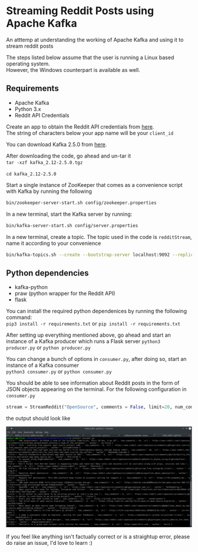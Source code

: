 # Streaming Reddit Posts using Apache Kafka

An atttemp at understanding the working of Apache Kafka and using it to stream reddit posts

The steps listed below assume that the user is running a Linux based operating system.  
However, the Windows counterpart is available as well.

## Requirements
- Apache Kafka
- Python 3.x
- Reddit API Credentials
  
Create an app to obtain the Reddit API credentials from [here](https://www.reddit.com/prefs/apps).  
The string of characters below your app name will be your ```client_id```  

You can download Kafka 2.5.0 from [here](https://www.apache.org/dyn/closer.cgi?path=/kafka/2.5.0/kafka_2.12-2.5.0.tgz).

After downloading the code, go ahead and un-tar it  
```tar -xzf kafka_2.12-2.5.0.tgz```

```cd kafka_2.12-2.5.0```

Start a single instance of ZooKeeper that comes as a convenience script with Kafka by running the following  
```sh
bin/zookeeper-server-start.sh config/zookeeper.properties
```

In a new terminal, start the Kafka server by running:  
```sh
bin/kafka-server-start.sh config/server.properties
```

In a new terminal, create a topic. The topic used in the code is ```redditStream```, name it according to your convenience  
```sh
bin/kafka-topics.sh --create --bootstrap-server localhost:9092 --replication-factor 1 --partitions 1 --topic <topic-name>
```


## Python dependencies
- kafka-python
- praw (python wrapper for the Reddit API)
- flask

You can install the required python dependenices by running the following command:  
```pip3 install -r requirements.txt``` or ```pip install -r requirements.txt```

After setting up everything mentioned above, go ahead and start an instance of a Kafka producer which runs a Flask server
```python3 producer.py``` or ```python producer.py```

You can change a bunch of options in ```consumer.py```, after doing so, start an instance of a Kafka consumer  
```python3 consumer.py``` or ```python consumer.py```

You should be able to see information about Reddit posts in the form of JSON objects appearing on the terminal.
For the following configuration in ```consumer.py```  
```py 
stream = StreamReddit("OpenSource", comments = False, limit=20, num_comments = True)
```
the output should look like

![sample_output](assets/sample_output.png)


If you feel like anything isn't factually correct or is a straightup error, please do raise an issue, I'd love to learn :) 
